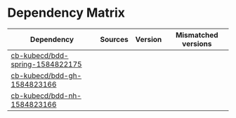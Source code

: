 # Dependency Matrix

Dependency | Sources | Version | Mismatched versions
---------- | ------- | ------- | -------------------
[cb-kubecd/bdd-spring-1584822175](https://github.com/cb-kubecd/bdd-spring-1584822175.git) |  | []() | 
[cb-kubecd/bdd-gh-1584823166](https://github.com/cb-kubecd/bdd-gh-1584823166.git) |  | []() | 
[cb-kubecd/bdd-nh-1584823166](https://github.com/cb-kubecd/bdd-nh-1584823166.git) |  | []() | 
